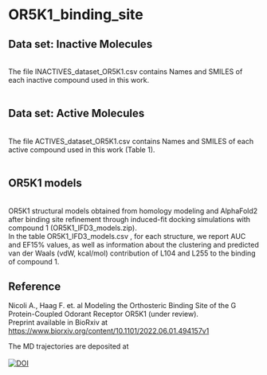 # OR5K1_binding_site

## Data set: Inactive Molecules 
<br/>
The file INACTIVES_dataset_OR5K1.csv contains Names and SMILES of each inactive compound used in this work.<br/>
<br/>

## Data set: Active Molecules 
<br/>
The file ACTIVES_dataset_OR5K1.csv contains Names and SMILES of each active compound used in this work (Table 1).<br/>
<br/>

## OR5K1 models
<br/>
OR5K1 structural models obtained from homology modeling and AlphaFold2 after binding site refinement through induced-fit docking simulations with compound 1 (OR5K1_IFD3_models.zip).<br/>
In the table OR5K1_IFD3_models.csv , for each structure, we report AUC and EF15% values, as well as information about the clustering and predicted van der Waals (vdW, kcal/mol) contribution of L104 and L255 to the binding of compound 1.
<br/>


## Reference
Nicoli A., Haag F. et. al Modeling the Orthosteric Binding Site of the G Protein-Coupled Odorant Receptor OR5K1 (under review). <br/>
Preprint available in BioRxiv at https://www.biorxiv.org/content/10.1101/2022.06.01.494157v1
<br/>

The MD trajectories are deposited at <br/>
<br/>
[![DOI](https://zenodo.org/badge/DOI/10.5281/zenodo.7182231.svg)](https://doi.org/10.5281/zenodo.7182231)
